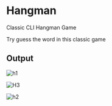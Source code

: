 # Hangman
Classic CLI Hangman Game 

Try guess the word in this classic game

## Output
![h1](https://user-images.githubusercontent.com/72495360/128616665-a62aed5d-4a48-4140-a9c0-9695e5c6a509.png)


![H3](https://user-images.githubusercontent.com/72495360/128616666-4ed20436-8ab3-436f-9cf0-3639bc384559.png)


![h2](https://user-images.githubusercontent.com/72495360/128616668-21b7d0ce-fbe6-4724-b5f0-05ce8c0db041.png)


